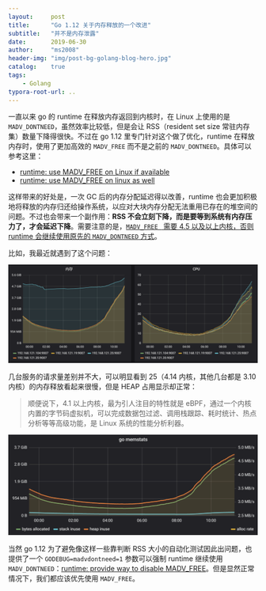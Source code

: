 ```yaml
---
layout:     post
title:      "Go 1.12 关于内存释放的一个改进"
subtitle:   "并不是内存泄露"
date:       2019-06-30
author:     "ms2008"
header-img: "img/post-bg-golang-blog-hero.jpg"
catalog:    true
tags:
    - Golang
typora-root-url: ..
---
```


一直以来 go 的 runtime 在释放内存返回到内核时，在 Linux 上使用的是 `MADV_DONTNEED`，虽然效率比较低，但是会让 RSS（resident set size 常驻内存集）数量下降得很快。不过在 go 1.12 里专门针对这个做了优化，runtime 在释放内存时，使用了更加高效的 `MADV_FREE` 而不是之前的 `MADV_DONTNEED`。具体可以参考这里：

- [runtime: use MADV_FREE on Linux if available][1]
- [runtime: use MADV_FREE on linux as well][2]

这样带来的好处是，一次 GC 后的内存分配延迟得以改善，runtime 也会更加积极地将释放的内存归还给操作系统，以应对大块内存分配无法重用已存在的堆空间的问题。不过也会带来一个副作用：**RSS 不会立刻下降，而是要等到系统有内存压力了，才会延迟下降**。需要注意的是，<u>`MADV_FREE ` 需要 4.5 以及以上内核，否则 runtime 会继续使用原先的 `MADV_DONTNEED` 方式</u>。

比如，我最近就遇到了这个问题：

![](/img/in-post/go1.12-madvfree.png)

几台服务的请求量差别并不大，可以明显看到 25（4.14 内核，其他几台都是 3.10 内核）的内存释放看起来很慢，但是 HEAP 占用显示却正常：

> 顺便说下，4.1 以上内核，最为引人注目的特性就是 eBPF，通过一个内核内置的字节码虚拟机，可以完成数据包过滤、调用栈跟踪、耗时统计、热点分析等等高级功能，是 Linux 系统的性能分析利器。

![](/img/in-post/go1.12-heap.png)

当然 go 1.12 为了避免像这样一些靠判断 RSS 大小的自动化测试因此出问题，也提供了一个 `GODEBUG=madvdontneed=1` 参数可以强制 runtime 继续使用 `MADV_DONTNEED`：[runtime: provide way to disable MADV_FREE][3]。但是显然正常情况下，我们都应该优先使用 `MADV_FREE`。

[1]: https://go-review.googlesource.com/c/go/+/135395/
[2]: https://github.com/golang/go/issues/23687
[3]: https://github.com/golang/go/issues/28466
